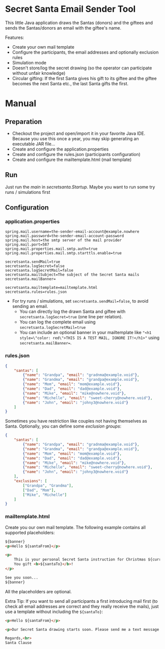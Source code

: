 # Secret Santa Email Sender Tool
This little Java application draws the Santas (donors) and the giftees and sends the Santas/donors an email with the giftee's name.

Features:
* Create your own mail template
* Configure the participants, the email addresses and optionally exclusion rules
* Simulation mode
* Doesn't store/log the secret drawing (so the operator can participate without unfair knowledge)
* Circular gifting: If the first Santa gives his gift to its giftee and the giftee becomes the next Santa etc., the last Santa gifts the first.

# Manual
## Preparation
* Checkout the project and open/import it in your favorite Java IDE.
  Because you use this once a year, you may skip generating an executable JAR file...
* Create and configure the application.properties
* Create and configure the rules.json (participants configuration)
* Create and configure the mailtemplate.html (mail template)

## Run
Just run the _main_ in _secretsanta.Startup_. Maybe you want to run some try runs / simulations first

## Configuration
### application.properties
```properties
spring.mail.username=the-sender-email-account@example.nowhere
spring.mail.password=the-sender-email-account-password
spring.mail.host=the smtp server of the mail provider
spring.mail.port=587
spring.mail.properties.mail.smtp.auth=true
spring.mail.properties.mail.smtp.starttls.enable=true

secretsanta.sendMail=true
secretsanta.logSecret=false
secretsanta.logSecretMail=false
secretsanta.mailSubject=The subject of the Secret Santa mails
secretsanta.mailBanner=

secretsanta.mailtemplate=mailtemplate.html
secretsanta.rules=rules.json
```
* For try runs / simulations, set `secretsanta.sendMail=false`, to avoid sending an email.
  * You can directly log the drawn Santa and giftee with  `secretsanta.logSecret=true` (one line per relation).
  * You can log the complete email using `secretsanta.logSecretMail=true`
  * You can include an optional banner in your mailtemplate like `"<h1 style=\"color: red\">THIS IS A TEST MAIL, IGNORE IT!</h1>"` using `secretsanta.mailBanner=`.

### rules.json
```json
{
    "santas": [
        {"name": "Grandpa", "email": "gradnma@example.void"},
        {"name": "Grandma", "email": "grandpa@example.void"},
        {"name": "Mom", "email": "mom@example.void"},
        {"name": "Dad", "email": "dad@example.void"},
        {"name": "Mike", "email": "mike@nowhere.void"},
        {"name": "Michelle", "email": "sweet-cherry@nowhere.void"},
        {"name": "John", "email": "johny3@nowhere.void"}
    ]
}
```
Sometimes you have restriction like couples not having themselves as Santa. Optionally, you can define some _exclusion groups_:
```json
{
    "santas": [
        {"name": "Grandpa", "email": "gradnma@example.void"},
        {"name": "Grandma", "email": "grandpa@example.void"},
        {"name": "Mom", "email": "mom@example.void"},
        {"name": "Dad", "email": "dad@example.void"},
        {"name": "Mike", "email": "mike@nowhere.void"},
        {"name": "Michelle", "email": "sweet-cherry@nowhere.void"},
        {"name": "John", "email": "johny3@nowhere.void"}
    ],
	"exclusions": [
		["Grandpa", "Grandma"],
		["Dad", "Mom"],
		["Mike", "Michelle"]
	]
}
```

### mailtemplate.html
Create you our own mail template. The following example contains all supported placeholders:
```html
${banner}
<p>Hello ${santaFrom}</p>

<p>
    This is your personal Secret Santa instruction for Christmas ${currentYear}.<br>
    You gift <b>${santaTo}</b>!
</p>

See you soon...
${banner}
```
All the placeholders are optional.

Extra Tip: If you want to send all participants a first introducing mail first (to check all email addresses are correct and they really receive the mails),
just use a template without including the `${santaTo}`:
```html
<p>Hello ${santaFrom}</p>

<p>Our Secret Santa drawing starts soon. Please send me a text message to confirm to received this mail.</p>

Regards,<br>
Santa Clause
```